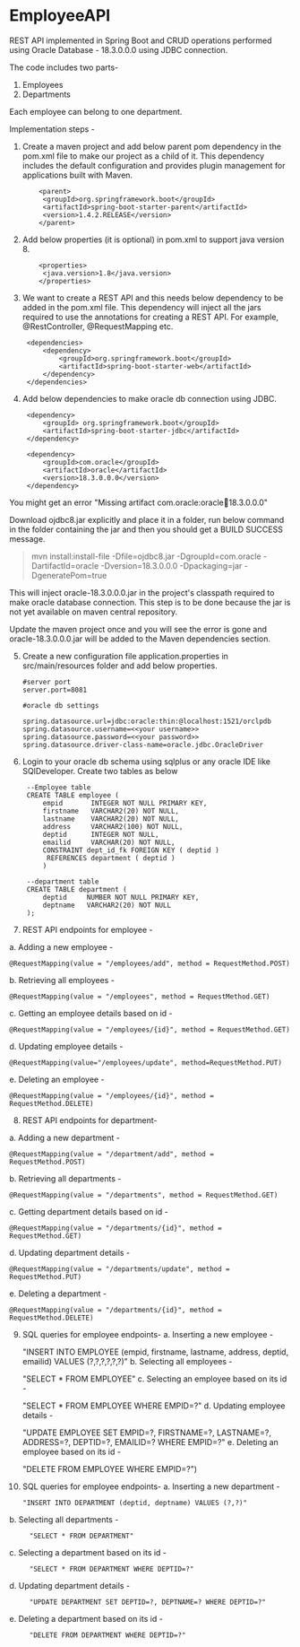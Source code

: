 # EmployeeAPI
REST API implemented in Spring Boot and CRUD operations performed using Oracle Database - 18.3.0.0.0 using JDBC connection.

The code includes two parts-
1. Employees
2. Departments

Each employee can belong to one department.

Implementation steps -

1. Create a maven project and add below parent pom dependency in the pom.xml file to make our project as a child of it. This dependency includes the default configuration and provides plugin management for applications built with Maven.

           <parent>
			<groupId>org.springframework.boot</groupId>
			<artifactId>spring-boot-starter-parent</artifactId>
			<version>1.4.2.RELEASE</version>
           </parent>
	   
2. Add below properties (it is optional) in pom.xml to support java version 8.

           <properties>
			<java.version>1.8</java.version>
           </properties>
	    
3. We want to create a REST API and this needs below dependency to be added in the pom.xml file. This dependency will inject all the jars required to use the annotations for creating a REST API. For example, @RestController, @RequestMapping etc.

		<dependencies>
			<dependency>
				<groupId>org.springframework.boot</groupId>
				<artifactId>spring-boot-starter-web</artifactId>
			</dependency>
		</dependencies>

4. Add below dependencies to make oracle db connection using JDBC.

		<dependency>
			<groupId> org.springframework.boot</groupId>
			<artifactId>spring-boot-starter-jdbc</artifactId>
		</dependency>

		<dependency>
			<groupId>com.oracle</groupId>
			<artifactId>oracle</artifactId>
			<version>18.3.0.0.0</version>
		</dependency>
		
You might get an error "Missing artifact com.oracle:oracle:jar:18.3.0.0.0"

Download ojdbc8.jar explicitly and place it in a folder, run below command in the folder containing the jar and then you should get a BUILD SUCCESS message.
> mvn install:install-file -Dfile=ojdbc8.jar -DgroupId=com.oracle -DartifactId=oracle -Dversion=18.3.0.0.0 -Dpackaging=jar -DgeneratePom=true

This will inject oracle-18.3.0.0.0.jar in the project's classpath required to make oracle database connection. This step is to be done because the jar is not yet available on maven central repository. 

Update the maven project once and you will see the error is gone and oracle-18.3.0.0.0.jar will be added to the Maven dependencies section.

5. Create a new configuration file application.properties in src/main/resources folder and add below properties.

	   #server port
	   server.port=8081

	   #oracle db settings

	   spring.datasource.url=jdbc:oracle:thin:@localhost:1521/orclpdb
	   spring.datasource.username=<<your username>>
	   spring.datasource.password=<<your password>>
	   spring.datasource.driver-class-name=oracle.jdbc.OracleDriver
           
	   
6. Login to your oracle db schema using sqlplus or any oracle IDE like SQlDeveloper. Create two tables as below

		--Employee table
		CREATE TABLE employee (
    		empid       INTEGER NOT NULL PRIMARY KEY,
    		firstname   VARCHAR2(20) NOT NULL,
    		lastname    VARCHAR2(20) NOT NULL,
    		address     VARCHAR2(100) NOT NULL,
    		deptid      INTEGER NOT NULL,
    		emailid     VARCHAR(20) NOT NULL,
    		CONSTRAINT dept_id_fk FOREIGN KEY ( deptid )
       		 REFERENCES department ( deptid )
            )

		--department table
		CREATE TABLE department (
		    deptid     NUMBER NOT NULL PRIMARY KEY,
		    deptname   VARCHAR2(20) NOT NULL
		);
		
7. REST API endpoints for employee -

a. Adding a new employee - 
    	              
	@RequestMapping(value = "/employees/add", method = RequestMethod.POST)
   
b. Retrieving all employees -
           
	@RequestMapping(value = "/employees", method = RequestMethod.GET)
   			
c. Getting an employee details based on id -
   
    @RequestMapping(value = "/employees/{id}", method = RequestMethod.GET)
	   
d. Updating employee details - 
                      
    @RequestMapping(value="/employees/update", method=RequestMethod.PUT)
   
e. Deleting an employee - 
                      
    @RequestMapping(value = "/employees/{id}", method = RequestMethod.DELETE)
	   
8. REST API endpoints for department-

a. Adding a new department - 
    	              
    @RequestMapping(value = "/department/add", method = RequestMethod.POST)
   
b. Retrieving all departments -
   			
    @RequestMapping(value = "/departments", method = RequestMethod.GET)
   
c. Getting department details based on id -
                      
    @RequestMapping(value = "/departments/{id}", method = RequestMethod.GET)
   
d. Updating department details - 
                      
    @RequestMapping(value = "/departments/update", method = RequestMethod.PUT)
   
e. Deleting a department - 
                      
    @RequestMapping(value = "/departments/{id}", method = RequestMethod.DELETE)
	   
9. SQL queries for employee endpoints-
a. Inserting a new employee - 
   			
	"INSERT INTO EMPLOYEE (empid, firstname, lastname, address, deptid, emailid) VALUES (?,?,?,?,?,?)"
b. Selecting all employees - 
           
	"SELECT * FROM EMPLOYEE"
c. Selecting an employee based on its id - 
           
	"SELECT * FROM EMPLOYEE WHERE EMPID=?"
d. Updating employee details - 
           
	"UPDATE EMPLOYEE SET EMPID=?, FIRSTNAME=?, LASTNAME=?, ADDRESS=?, DEPTID=?, EMAILID=? WHERE EMPID=?"
e. Deleting an employee based on its id - 
           
	"DELETE FROM EMPLOYEE WHERE EMPID=?")
	   
 10. SQL queries for employee endpoints-
   a. Inserting a new department - 
   			
	     "INSERT INTO DEPARTMENT (deptid, deptname) VALUES (?,?)"
   b. Selecting all departments - 
           
	     "SELECT * FROM DEPARTMENT"
   c. Selecting a department based on its id - 
           
	     "SELECT * FROM DEPARTMENT WHERE DEPTID=?"
   d. Updating department details - 
           
	     "UPDATE DEPARTMENT SET DEPTID=?, DEPTNAME=? WHERE DEPTID=?"
   e. Deleting a department based on its id - 
           
	     "DELETE FROM DEPARTMENT WHERE DEPTID=?"
		
		
		

